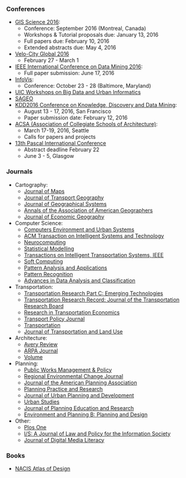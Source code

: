 ### Conferences
* [GIS Science 2016](http://www.giscience2016.org/):
  * Conference: September 2016 (Montreal, Canada)
  * Workshops & Tutorial proposals due: January 13, 2016
  * Full papers due: February 10, 2016
  * Extended abstracts due: May 4, 2016
* [Velo-City Global 2016](http://www.velo-city2016.com/index.php/en/)
  * February 27 - March 1
* [IEEE International Conference on Data Mining 2016](http://icdm2016.eurecat.org/):
  * Full paper submission: June 17, 2016
* [InfoVis](http://ieeevis.org/):
  * Conference: October 23 - 28 (Baltimore, Maryland)
* [UIC Workshops on Big Data and Urban Informatics](http://urbanbigdata.uic.edu/)
* [SAGEO](http://sageo2015.sciencesconf.org/)
* [KDD2016 Conference on Knowledge, Discovery and Data Mining](http://www.kdd.org/kdd2016/):
  * August 13 - 17, 2016, San Francisco
  * Paper submission date: February 12, 2016
* [ACSA (Association of Collegiate Schools of Architecture)](http://www.acsa-arch.org/programs-events/conferences):
  * March 17-19, 2016, Seattle
  * Calls for papers and projects
* [13th Pascal International Conference](http://conference2016.pascalobservatory.org/conference-2016/calls)
  * Abstract deadline February 22
  * June 3 - 5, Glasgow

### Journals
* Cartography:
  * [Journal of Maps](http://www.journalofmaps.com/)
  * [Journal of Transport Geography](http://www.journals.elsevier.com/journal-of-transport-geography/)
  * [Journal of Geographical Systems](https://www.springer.com/economics/regional+science/journal/10109)
  * [Annals of the Association of American Geographers](http://www.aag.org/cs/publications/journals/annals)
  * [Journal of Economic Geography](http://joeg.oxfordjournals.org/)
* Computer Science:
  * [Computers Environment and Urban Systems](http://www.journals.elsevier.com/computers-environment-and-urban-systems/)
  * [ACM Transaction on Intelligent Systems and Technology](http://tist.acm.org/index.php)
  * [Neurocomputing](http://www.journals.elsevier.com/neurocomputing/)
  * [Statistical Modelling](http://smj.sagepub.com/)
  * [Transactions on Intelligent Transportation Systems, IEEE](http://ieeexplore.ieee.org/xpl/RecentIssue.jsp?reload=true&punumber=6979)
  * [Soft Computing](http://link.springer.com/journal/500)
  * [Pattern Analysis and Applications](https://www.springer.com/computer/image+processing/journal/10044)
  * [Pattern Recognition](http://www.journals.elsevier.com/pattern-recognition/)
  * [Advances in Data Analysis and Classification](https://www.springer.com/statistics/statistical+theory+and+methods/journal/11634)
* Transportation:
  * [Transportation Research Part C: Emerging Technologies](http://www.journals.elsevier.com/transportation-research-part-c-emerging-technologies/)
  * [Transportation Research Record: Journal of the Transportation Research Board](http://trrjournalonline.trb.org/loi/trr)
  * [Research in Transportation Economics](http://www.journals.elsevier.com/research-in-transportation-economics/)
  * [Transport Policy Journal](http://www.journals.elsevier.com/transport-policy/)
  * [Transportation](http://link.springer.com/journal/11116)
  * [Journal of Transportation and Land Use](https://jtlu.org/index.php/jtlu)
* Architecture:
  * [Avery Review](http://www.averyreview.com/)
  * [ARPA Journal](http://www.arpajournal.net/)
  * [Volume](http://volumeproject.org/)
* Planning:
  * [Public Works Management & Policy](http://pwm.sagepub.com/)
  * [Regional Environmental Change Journal](https://www.springer.com/environment/global+change+-+climate+change/journal/10113)
  * [Journal of the American Planning Association](https://www.planning.org/japa/)
  * [Planning Practice and Research](http://www.tandfonline.com/toc/cppr20/current)
  * [Journal of Urban Planning and Development](http://ascelibrary.org/journal/jupddm)
  * [Urban Studies](http://usj.sagepub.com/)
  * [Journal of Planning Education and Research](http://jpe.sagepub.com/)
  * [Environment and Planning B: Planning and Design](https://us.sagepub.com/en-us/nam/environment-and-planning-b-planning-and-design/journal202437#description)
* Other:
  * [Plos One](http://www.plosone.org/)
  * [I/S: A Journal of Law and Policy for the Information Society](http://moritzlaw.osu.edu/students/groups/is/)
  * [Journal of Digital Media Literacy](http://www.jodml.org/)

### Books
* [NACIS Atlas of Design](http://atlasofdesign.org/)